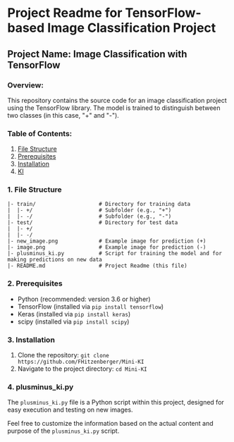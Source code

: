 # Project Readme for TensorFlow-based Image Classification Project

## Project Name: Image Classification with TensorFlow

### Overview:
This repository contains the source code for an image classification project using the TensorFlow library. The model is trained to distinguish between two classes (in this case, "+" and "-").

### Table of Contents:
1. [File Structure](#file-structure)
2. [Prerequisites](#prerequisites)
3. [Installation](#installation)
4. [KI](#plusminus_ki)


### 1. File Structure <a name="file-structure"></a>
```
|- train/                    # Directory for training data
|  |- +/                     # Subfolder (e.g., "+")
|  |- -/                     # Subfolder (e.g., "-")
|- test/                     # Directory for test data
|  |- +/
|  |- -/
|- new_image.png             # Example image for prediction (+)
|- image.png                 # Example image for prediction (-)
|- plusminus_ki.py           # Script for training the model and for making predictions on new data
|- README.md                 # Project Readme (this file)
```

### 2. Prerequisites <a name="prerequisites"></a>
- Python (recommended: version 3.6 or higher)
- TensorFlow (installed via `pip install tensorflow`)
- Keras (installed via `pip install keras`)
- scipy (installed via `pip install scipy`)

### 3. Installation <a name="installation"></a>
1. Clone the repository: `git clone https://github.com/FHitzenberger/Mini-KI`
2. Navigate to the project directory: `cd Mini-KI`


### 4. plusminus_ki.py <a name="plusminus_ki"></a>
The `plusminus_ki.py` file is a Python script within this project, designed for easy execution and testing on new images.


Feel free to customize the information based on the actual content and purpose of the `plusminus_ki.py` script.
